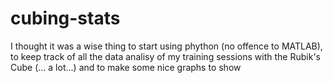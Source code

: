 # cubing-stats
I thought it was a wise thing to start using phython (no offence to MATLAB), to keep track of all the data analisy of my training sessions with the Rubik's Cube (... a lot...) and to make some nice graphs to show
